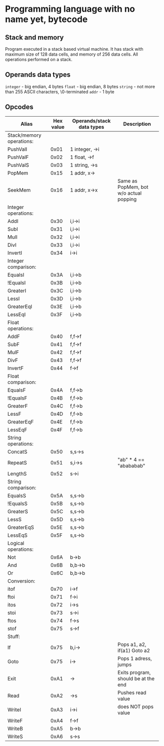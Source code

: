 # Programming language with no name yet, bytecode
## Stack and memory

Program executed in a stack based virtual machine. It has stack with maximum size of 128 data cells, and memory of 256 data cells. All operations performed on a stack.

## Operands data types

`integer` - big endian, 4 bytes
`float` - big endian, 8 bytes
`string` - not more than 255 ASCII characters, \0-terminated
`addr` - 1 byte

## Opcodes

| Alias      | Hex value | Operands/stack data types | Description
| ---------- | --------- | ------------------------- | ---
| Stack/memory operations: | | |
| PushValI   | 0x01      | 1 integer, ->i            |
| PushValF   | 0x02      | 1 float,   ->f            |
| PushValS   | 0x03      | 1 string,  ->s            |
| PopMem     | 0x15      | 1 addr,   x->             |
| SeekMem    | 0x16      | 1 addr,   x->x            | Same as PopMem, bot w/o actual popping
| Integer operations: | | |
| AddI       | 0x30      |         i,i->i            |
| SubI       | 0x31      |         i,i->i            |
| MulI       | 0x32      |         i,i->i            |
| DivI       | 0x33      |         i,i->i            |
| InvertI    | 0x34      |           i->i            |
| Integer comparison: | | |
| EqualsI    | 0x3A      |         i,i->b            |
| !EqualsI   | 0x3B      |         i,i->b            |
| GreaterI   | 0x3C      |         i,i->b            |
| LessI      | 0x3D      |         i,i->b            |
| GreaterEqI | 0x3E      |         i,i->b            |
| LessEqI    | 0x3F      |         i,i->b            |
| Float operations: | | |
| AddF       | 0x40      |         f,f->f            |
| SubF       | 0x41      |         f,f->f            |
| MulF       | 0x42      |         f,f->f            |
| DivF       | 0x43      |         f,f->f            |
| InvertF    | 0x44      |           f->f            |
| Float comparison: | | |
| EqualsF    | 0x4A      |         f,f->b            |
| !EqualsF   | 0x4B      |         f,f->b            |
| GreaterF   | 0x4C      |         f,f->b            |
| LessF      | 0x4D      |         f,f->b            |
| GreaterEqF | 0x4E      |         f,f->b            |
| LessEqF    | 0x4F      |         f,f->b            |
| String operations: | | |
| ConcatS    | 0x50      |         s,s->s            |
| RepeatS    | 0x51      |         s,i->s            | "ab" * 4 == "abababab"
| LengthS    | 0x52      |           s->i            |
| String comparison: | | |
| EqualsS    | 0x5A      |         s,s->b            |
| !EqualsS   | 0x5B      |         s,s->b            |
| GreaterS   | 0x5C      |         s,s->b            |
| LessS      | 0x5D      |         s,s->b            |
| GreaterEqS | 0x5E      |         s,s->b            |
| LessEqS    | 0x5F      |         s,s->b            |
| Logical operations: | | |
| Not        | 0x6A      |           b->b            |
| And        | 0x6B      |         b,b->b            |
| Or         | 0x6C      |         b,b->b            |
| Conversion: | | |
| itof       | 0x70      |           i->f            |
| ftoi       | 0x71      |           f->i            |
| itos       | 0x72      |           i->s            |
| stoi       | 0x73      |           s->i            |
| ftos       | 0x74      |           f->s            |
| stof       | 0x75      |           s->f            |
| Stuff: | | |
| If         | 0x75      |         b,i->             | Pops a1, a2, if(a1) Goto a2
| Goto       | 0x75      |           i->             | Pops 1 adress, jumps
| Exit       | 0xA1      |            ->             | Exits program, should be at the end
| Read       | 0xA2      |            ->s            | Pushes read value
| WriteI     | 0xA3      |           i->i            | does NOT pops value
| WriteF     | 0xA4      |           f->f            | 
| WriteB     | 0xA5      |           b->b            | 
| WriteS     | 0xA6      |           s->s            | 